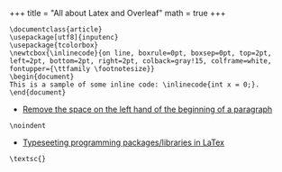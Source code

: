 +++
title = "All about Latex and Overleaf"
math = true
+++ 

```
\documentclass{article}
\usepackage[utf8]{inputenc}
\usepackage{tcolorbox}
\newtcbox{\inlinecode}{on line, boxrule=0pt, boxsep=0pt, top=2pt, left=2pt, bottom=2pt, right=2pt, colback=gray!15, colframe=white, fontupper={\ttfamily \footnotesize}}
\begin{document}
This is a sample of some inline code: \inlinecode{int x = 0;}.
\end{document}
```

- [Remove the space on the left hand of the beginning of a paragraph](https://tex.stackexchange.com/questions/25983/how-and-when-to-remove-the-space-on-the-left-hand-of-the-beginning-of-a-paragrap)
```
\noindent
```
- [Typeseeting programming packages/libraries in LaTex](https://tex.stackexchange.com/questions/156383/typesetting-programming-packages-libraries-in-latex)
```
\textsc{}
```